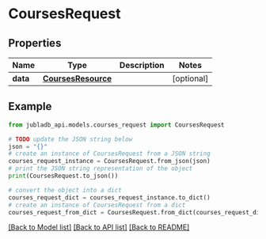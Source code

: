 # CoursesRequest


## Properties

Name | Type | Description | Notes
------------ | ------------- | ------------- | -------------
**data** | [**CoursesResource**](CoursesResource.md) |  | [optional] 

## Example

```python
from jubladb_api.models.courses_request import CoursesRequest

# TODO update the JSON string below
json = "{}"
# create an instance of CoursesRequest from a JSON string
courses_request_instance = CoursesRequest.from_json(json)
# print the JSON string representation of the object
print(CoursesRequest.to_json())

# convert the object into a dict
courses_request_dict = courses_request_instance.to_dict()
# create an instance of CoursesRequest from a dict
courses_request_from_dict = CoursesRequest.from_dict(courses_request_dict)
```
[[Back to Model list]](../README.md#documentation-for-models) [[Back to API list]](../README.md#documentation-for-api-endpoints) [[Back to README]](../README.md)


